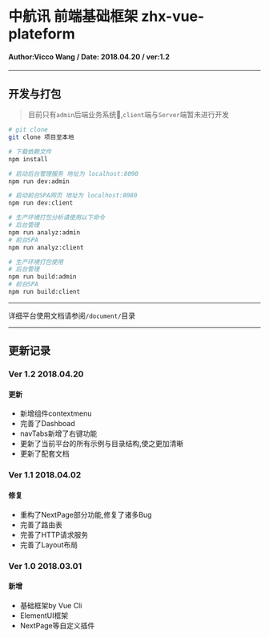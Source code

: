 # 中航讯 前端基础框架 zhx-vue-plateform
#### Author:Vicco Wang / Date: 2018.04.20 / ver:1.2
---

## 开发与打包
> 目前只有`admin`后端业务系统,`client`端与`Server`端暂未进行开发

``` bash
# git clone
git clone 项目至本地

# 下载依赖文件
npm install

# 启动后台管理服务 地址为 localhost:8090
npm run dev:admin

# 启动前台SPA网页 地址为 localhost:8080
npm run dev:client

# 生产环境打包分析请使用以下命令
# 后台管理
npm run analyz:admin
# 前台SPA
npm run analyz:client

# 生产环境打包使用
# 后台管理
npm run build:admin
# 前台SPA
npm run build:client
```
---
详细平台使用文档请参阅```/document/```目录

---
## 更新记录

### Ver 1.2 2018.04.20
#### 更新
- 新增组件contextmenu
- 完善了Dashboad
- navTabs新增了右键功能
- 更新了当前平台的所有示例与目录结构,使之更加清晰
- 更新了配套文档

### Ver 1.1 2018.04.02
#### 修复
- 重构了NextPage部分功能,修复了诸多Bug
- 完善了路由表
- 完善了HTTP请求服务
- 完善了Layout布局


### Ver 1.0 2018.03.01
#### 新增
- 基础框架by Vue Cli
- ElementUI框架
- NextPage等自定义插件

